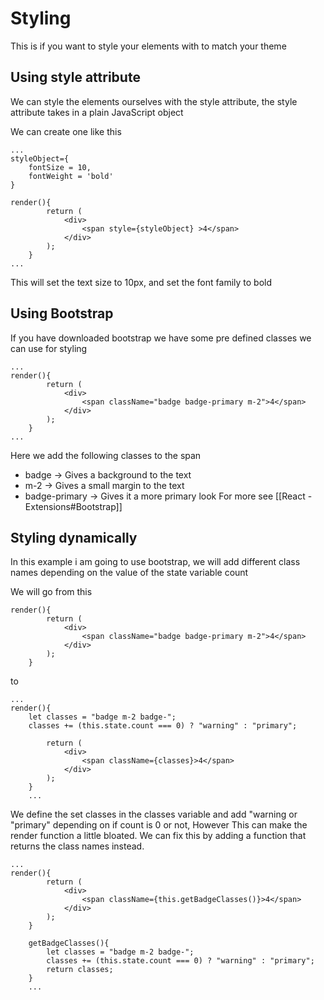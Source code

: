 # Styling
This is if you want to style your elements with to match your theme


## Using style attribute
We can style the elements ourselves with the style attribute, the style attribute takes in a plain JavaScript object

We can create one like this

	...
	styleObject={
		fontSize = 10,
		fontWeight = 'bold'
	}

	render(){
			return (
				<div>
					<span style={styleObject} >4</span>
				</div>
			);
		}
	...

This will set the text size to 10px, and set the font family to bold


## Using Bootstrap
If you have downloaded bootstrap we have some pre defined classes we can use for styling

	...
	render(){
			return (
				<div>
					<span className="badge badge-primary m-2">4</span>
				</div>
			);
		}
	...
Here we add the following classes to the span
- badge -> Gives a background to the text
- m-2 -> Gives a small margin to the text
- badge-primary -> Gives it a more primary look
For more see [[React - Extensions#Bootstrap]]


## Styling dynamically
In this example i am going to use bootstrap, we will add different class names depending on the value of the state variable count

We will go from this

	render(){
			return (
				<div>
					<span className="badge badge-primary m-2">4</span>
				</div>
			);
		}

to

	...
	render(){
		let classes = "badge m-2 badge-";
		classes += (this.state.count === 0) ? "warning" : "primary";
	
			return (
				<div>
					<span className={classes}>4</span>
				</div>
			);
		}
		...

We define the set classes in the classes variable and add "warning or "primary" depending on if count is 0 or not, However This can make the render function a little bloated. We can fix this by adding a function that returns the class names instead.

	...
	render(){
			return (
				<div>
					<span className={this.getBadgeClasses()}>4</span>
				</div>
			);
		}

		getBadgeClasses(){
			let classes = "badge m-2 badge-";
			classes += (this.state.count === 0) ? "warning" : "primary";
			return classes;
		}
		...